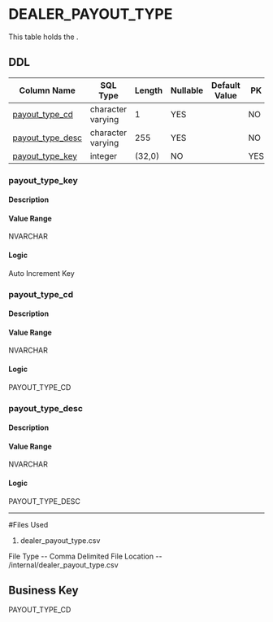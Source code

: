 # DEALER_PAYOUT_TYPE

This table holds the .
## DDL

|Column Name |SQL Type |Length |Nullable |Default Value |PK |
|---        |---     |---   |---   |--- |--- |
|[payout_type_cd](#payout_type_cd)|character varying|1|YES||NO
|[payout_type_desc](#payout_type_desc)|character varying|255|YES||NO
|[payout_type_key](#payout_type_key)|integer|(32,0)|NO||YES
### payout_type_key
#### Description



#### Value Range

NVARCHAR

#### Logic

Auto Increment Key



### payout_type_cd
#### Description



#### Value Range

NVARCHAR

#### Logic


PAYOUT_TYPE_CD



### payout_type_desc
#### Description



#### Value Range

NVARCHAR

#### Logic

PAYOUT_TYPE_DESC

------------------------------------------------------

#Files Used
1. dealer_payout_type.csv

File Type -- Comma Delimited
File Location -- /internal/dealer_payout_type.csv

## Business Key
PAYOUT_TYPE_CD